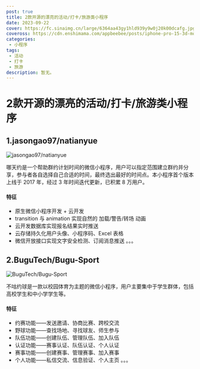 ```yaml
---
post: true
title: 2款开源的漂亮的活动/打卡/旅游类小程序
date: 2023-09-22
cover: https://fc.sinaimg.cn/large/6364aa43gy1hld939y9w0j20k00dcafg.jpg
coveross: https://cdn.enshimama.com/appbeebee/posts/iphone-pro-15-3d-mockups-free.gif
categories:
 - 小程序
tags:
 - 活动
 - 打卡
 - 旅游
description: 暂无。
---
```

# 2款开源的漂亮的活动/打卡/旅游类小程序

## 1.jasongao97/natianyue
![jasongao97/natianyue](https://fc.sinaimg.cn/large/6364aa43gy1hld8r1awk9j20k00dc42m.jpg)

哪天约是一个帮助群约计划时间的微信小程序，用户可以指定范围建立群约并分享，参与者各自选择自己合适的时间，最终选出最好的时间点。本小程序首个版本上线于 2017 年，经过 3 年时间迭代更新，已积累 8 万用户。

#### 特征
- 原生微信小程序开发 + 云开发
- transition 与 animation 实现自然的 加载/警告/转场 动画
- 云开发数据库实现报名结果实时推送
- 云存储持久化用户头像、小程序码、Excel 表格
- 微信开放接口实现文字安全检测、订阅消息推送
。。。

<ArticleLink via="post" :work="{
    title: 'jasongao97/natianyue',
    view: 'https://github.com/jasongao97/natianyue/',
    qrcode: 'https://fc.sinaimg.cn/large/6364aa43gy1hld8qncn9qj203c03ct8p.jpg',
    github: 'jasongao97/natianyue',
    coveross: '',
    beecode: '', //备用下载的文章 id
    viewtit: '二维码预览',
    wxwords: '',
    }" />

## 2.BuguTech/Bugu-Sport
![BuguTech/Bugu-Sport](https://fc.sinaimg.cn/large/6364aa43gy1hld939y9w0j20k00dcafg.jpg)

不咕约球是一款以校园体育为主题的微信小程序，用户主要集中于学生群体，包括高校学生和中小学学生等。

#### 特征
- 约赛功能——发送邀请、协商比赛、跨校交流
- 野球功能——查找场地、寻找球友、师生参与
- 队伍功能——创建队伍、管理队伍、加入队伍
- 认证功能——赛事认证、队伍认证、个人认证
- 赛事功能——创建赛事、管理赛事、加入赛事
- 个人功能——私信交流、信息验证、个人主页
。。。

<ArticleLink via="post" :work="{
    title: 'BuguTech/Bugu-Sport',
    view: 'https://github.com/BuguTech/Bugu-Sport/',
    qrcode: 'https://fc.sinaimg.cn/large/6364aa43gy1hld93seua7j20by0by3zb.jpg',
    github: 'BuguTech/Bugu-Sport',
    coveross: '',
    beecode: '', //备用下载的文章 id
    viewtit: '二维码预览',
    wxwords: '',
    }" />